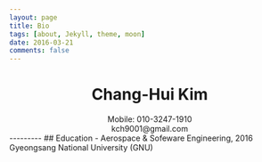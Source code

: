 ```yaml
---
layout: page
title: Bio
tags: [about, Jekyll, theme, moon]
date: 2016-03-21
comments: false
---
```

# <center>Chang-Hui Kim</center>
<center>
Mobile: 010-3247-1910<br>
kch9001@gmail.com
</center>
---------
## Education
- Aerospace & Sofeware Engineering, 2016   
Gyeongsang National University (GNU)
